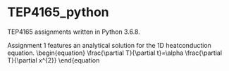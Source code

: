 # TEP4165_python
TEP4165 assignments written in Python 3.6.8.

Assignment 1 features an analytical solution for the 1D heatconduction equation.
\begin{equation}
\frac{\partial T}{\partial t}=\alpha \frac{\partial T}{\partial x^{2}}
\end{equation
